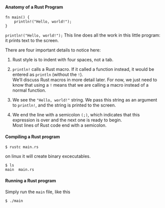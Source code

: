 #### Anatomy of a Rust Program
```
fn main() {
    println!("Hello, world!");
}

```
    
`println!("Hello, world!");` This line does all the work in this little program: it prints text to the screen.   

There are four important details to notice here:    

1. Rust style is to indent with four spaces, not a tab.

2. `println!` calls a Rust macro. If it called a function instead, it would be entered as `println` (without the `!`).  
   We’ll discuss Rust macros in more detail later. For now, we just need to know that using a `!` means that we are calling a macro instead of a normal function.  

3. We see the `"Hello, world!"` string. We pass this string as an argument to `println!`, and the string is printed to the screen.  

4. We end the line with a semicolon `(;)`, which indicates that this expression is over and the next one is ready to begin.  
   Most lines of Rust code end with a semicolon.

#### Compiling a Rust program
```
$ rustc main.rs
```
on linux it will create binary excecutables.
```
$ ls
main  main.rs
```
#### Running a Rust program
Simply run the `main` file, like this
```
$ ./main
```
